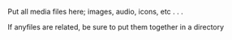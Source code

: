Put all media files here; images, audio, icons, etc . . .

If anyfiles are related, be sure to put them together in a directory